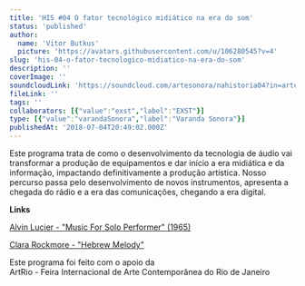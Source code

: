 ```yaml
---
title: 'HIS #04 O fator tecnológico midiático na era do som'
status: 'published'
author:
  name: 'Vitor Butkus'
  picture: 'https://avatars.githubusercontent.com/u/106280545?v=4'
slug: 'his-04-o-fator-tecnologico-midiatico-na-era-do-som'
description: ''
coverImage: ''
soundcloudLink: 'https://soundcloud.com/artesonora/nahistoria04?in=artesonora/sets/nahistoria'
fileLink: ''
tags: ''
collaborators: [{"value":"exst","label":"EXST"}]
type: [{"value":"varandaSonora","label":"Varanda Sonora"}]
publishedAt: '2018-07-04T20:49:02.000Z'
---
```


Este programa trata de como o desenvolvimento da tecnologia de áudio vai transformar a produção de equipamentos e dar início a era midiática e da informação, impactando definitivamente a produção artística. Nosso percurso passa pelo desenvolvimento de novos instrumentos, apresenta a chegada do rádio e a era das comunicações, chegando a era digital.

**Links‪**

[Alvin Lucier - "Music For Solo Performer" (1965)](www.youtube.com/watch?v=bIPU2ynqy2Y)

[‪Clara Rockmore - "Hebrew Melody"](www.youtube.com/watch?v=0OMdOJzeOgI)

Este programa foi feito com o apoio da\
ArtRio - Feira Internacional de Arte Contemporânea do Rio de Janeiro